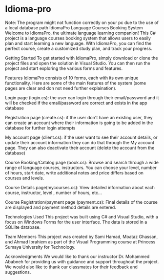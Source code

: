 # Idioma-pro

Note: The program might not function correctly on your pc due to the use of a local database path
IdiomaPro Language Courses Booking System Welcome to IdiomaPro, the ultimate language learning companion! This C# project is a language courses booking system that allows users to easily plan and start learning a new language. With IdiomaPro, you can find the perfect course, create a customized study plan, and track your progress.

Getting Started To get started with IdiomaPro, simply download or clone the project files and open the solution in Visual Studio. You can then run the project and start exploring the various forms and features.

Features IdiomaPro consists of 10 forms, each with its own unique functionality. Here are some of the main features of the system (some pages are clear and don not need further explaination).

Login page (login.cs): the user can login through their email/password and it will be checked if the email/password are correct and exists in the app database

Registration page (create.cs): if the user don't have an existing user, they can create an account where their information is going to be added in the database for further login attempts

My account page (client.cs): if the user want to see their account details, or update their account information they can do that through the My account page. They can also deactivate their account (delete the account from the database)

Course Booking/Catalog page (book.cs): Browse and search through a wide range of language courses, instructors. You can choose your level, number of hours, start date, write additional notes and price differs based on courses and levels.

Course Details page(mycourses.cs): View detailed information about each course, instructor, level , number of hours, etc...

Course Registration/payment page (payment.cs): Final details of the course are displayed and payment method details are entered.

Technologies Used This project was built using C# and Visual Studio, with a focus on Windows Forms for the user interface. The data is stored in a SQLlite database.

Team Members This project was created by Sami Hamad, Moataz Ghassan, and Ahmad Ibrahiem as part of the Visual Programming course at Princess Sumaya University for Technology.

Acknowledgments We would like to thank our instructor Dr. Mohammed Ababneh for providing us with guidance and support throughout the project. We would also like to thank our classmates for their feedback and suggestions.


